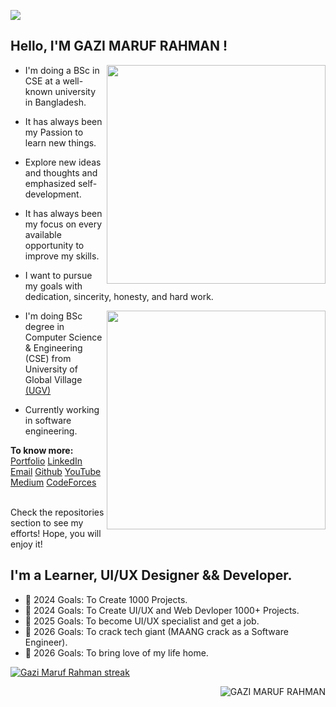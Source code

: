 ![](https://media-exp1.licdn.com/dms/image/D5616AQGOG4GjXvVh7g/profile-displaybackgroundimage-shrink_350_1400/0/1670517391372?e=1675900800&v=beta&t=cqoj-D3uIq0nJtJ60xwspufPbjeM-uTTYGk8z6WD40o)



## Hello, I'M GAZI MARUF RAHMAN !

<img align="right" width="350" src="https://github-readme-stats.vercel.app/api?username=0xM42UF&theme=dracula&hide_border=false&include_all_commits=false&count_private=true"/>


- I'm doing a BSc in CSE at a well-known university in Bangladesh.

- It has always been my Passion to learn new things.
- Explore new ideas and thoughts and emphasized self-development.
- It has always been my focus on every available opportunity to improve my skills.
- I want to pursue my goals with dedication, sincerity, honesty, and hard work.


<img align="right" width="350" src="https://github-readme-stats.vercel.app/api/top-langs/?username=0xM42UF&hide=html,css,php,javascript,scss&theme=dracula&hide_border=false&include_all_commits=false&count_private=true&layout=compact"/>


- I'm doing BSc degree in Computer Science & Engineering (CSE) from University of Global Village [(UGV)](https://ugv.edu.bd)

- Currently working in software engineering.


**To know more:**  [Portfolio](https://0xm42uf.me)         [LinkedIn](https://www.linkedin.com/in/gazi-maruf-rahman)         [Email](mailto:gazimarufrahman01@gmail.com)        [Github](https://github.com/0xM42UF)      [YouTube](https://www.youtube.com/channel/0xM42UF)           [Medium](https://medium.com/@0xM42UF)               [CodeForces](https://codeforces.com/profile/Gazi_Maruf_Rahman)  
<br/> 

Check the repositories section to see my efforts! Hope, you will enjoy it!
<br/>



## I'm a Learner, UI/UX Designer && Developer.

- 🥅 2024 Goals: To Create 1000 Projects. 
- 🥅 2024 Goals: To Create UI/UX and Web Devloper 1000+ Projects.
- 🥅 2025 Goals: To become UI/UX specialist and get a job.
- 🥅 2026 Goals: To crack tech giant (MAANG crack as a Software Engineer).
- 🥅 2026 Goals: To bring love of my life home.








<p align="#">
    <a href="https://github.com/0xM42UF/github-readme-streak-stats">
<img title="🔥 Get streak stats for your profile at git.io/streak-stats" alt="Gazi Maruf Rahman streak" src="https://github-readme-streak-stats.herokuapp.com/?user=0xM42UF&theme=black-ice&hide_border=true&stroke=0000&background=060A0CD0"/></a>
</p>





<p><img align='right' src="https://komarev.com/ghpvc/?username=0xM42UF" alt="GAZI MARUF RAHMAN" /> </p>



